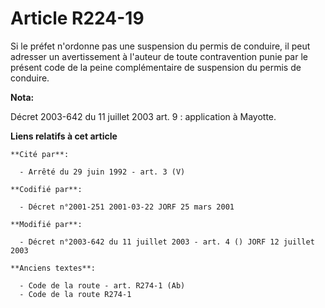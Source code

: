 # Article R224-19

Si le préfet n'ordonne pas une suspension du permis de conduire, il peut adresser un avertissement à l'auteur de toute
contravention punie par le présent code de la peine complémentaire de suspension du permis de conduire.

**Nota:**

Décret 2003-642 du 11 juillet 2003 art. 9 : application à Mayotte.

**Liens relatifs à cet article**

	**Cité par**:

	  - Arrêté du 29 juin 1992 - art. 3 (V)

	**Codifié par**:

	  - Décret n°2001-251 2001-03-22 JORF 25 mars 2001

	**Modifié par**:

	  - Décret n°2003-642 du 11 juillet 2003 - art. 4 () JORF 12 juillet 2003

	**Anciens textes**:

	  - Code de la route - art. R274-1 (Ab)
	  - Code de la route R274-1

